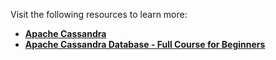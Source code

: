 Visit the following resources to learn more:

- **[Apache Cassandra](https://cassandra.apache.org/_/index.html)**
- **[Apache Cassandra Database - Full Course for Beginners](https://www.youtube.com/watch?v=J-cSy5MeMOA)**